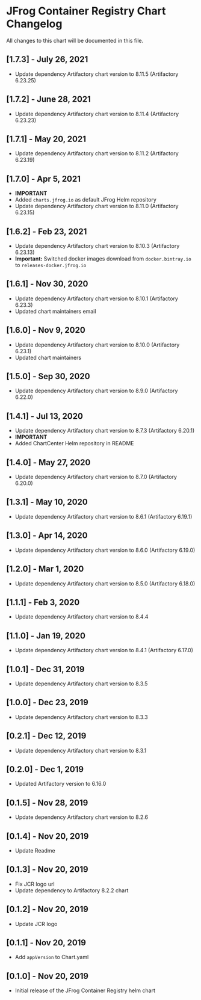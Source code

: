 # JFrog Container Registry Chart Changelog
All changes to this chart will be documented in this file.

## [1.7.3] - July 26, 2021
* Update dependency Artifactory chart version to 8.11.5 (Artifactory 6.23.25)

## [1.7.2] - June 28, 2021
* Update dependency Artifactory chart version to 8.11.4 (Artifactory 6.23.23)

## [1.7.1] - May 20, 2021
* Update dependency Artifactory chart version to 8.11.2 (Artifactory 6.23.19)

## [1.7.0] - Apr 5, 2021
* **IMPORTANT**
* Added `charts.jfrog.io` as default JFrog Helm repository
* Update dependency Artifactory chart version to 8.11.0 (Artifactory 6.23.15)

## [1.6.2] - Feb 23, 2021
* Update dependency Artifactory chart version to 8.10.3 (Artifactory 6.23.13)
* **Important:** Switched docker images download from `docker.bintray.io` to `releases-docker.jfrog.io`

## [1.6.1] - Nov 30, 2020
* Update dependency Artifactory chart version to 8.10.1 (Artifactory 6.23.3)
* Updated chart maintainers email

## [1.6.0] - Nov 9, 2020
* Update dependency Artifactory chart version to 8.10.0 (Artifactory 6.23.1)
* Updated chart maintainers

## [1.5.0] - Sep 30, 2020
* Update dependency Artifactory chart version to 8.9.0 (Artifactory 6.22.0)

## [1.4.1] - Jul 13, 2020
* Update dependency Artifactory chart version to 8.7.3 (Artifactory 6.20.1)
* **IMPORTANT**
* Added ChartCenter Helm repository in README

## [1.4.0] - May 27, 2020
* Update dependency Artifactory chart version to 8.7.0 (Artifactory 6.20.0)

## [1.3.1] - May 10, 2020
* Update dependency Artifactory chart version to 8.6.1 (Artifactory 6.19.1)

## [1.3.0] - Apr 14, 2020
* Update dependency Artifactory chart version to 8.6.0 (Artifactory 6.19.0)

## [1.2.0] - Mar 1, 2020
* Update dependency Artifactory chart version to 8.5.0 (Artifactory 6.18.0)

## [1.1.1] - Feb 3, 2020
* Update dependency Artifactory chart version to 8.4.4

## [1.1.0] - Jan 19, 2020
* Update dependency Artifactory chart version to 8.4.1 (Artifactory 6.17.0)

## [1.0.1] - Dec 31, 2019
* Update dependency Artifactory chart version to 8.3.5

## [1.0.0] - Dec 23, 2019
* Update dependency Artifactory chart version to 8.3.3

## [0.2.1] - Dec 12, 2019
* Update dependency Artifactory chart version to 8.3.1

## [0.2.0] - Dec 1, 2019
* Updated Artifactory version to 6.16.0

## [0.1.5] - Nov 28, 2019
* Update dependency Artifactory chart version to 8.2.6

## [0.1.4] - Nov 20, 2019
* Update Readme

## [0.1.3] - Nov 20, 2019
* Fix JCR logo url
* Update dependency to Artifactory 8.2.2 chart

## [0.1.2] - Nov 20, 2019
* Update JCR logo

## [0.1.1] - Nov 20, 2019
* Add `appVersion` to Chart.yaml

## [0.1.0] - Nov 20, 2019
* Initial release of the JFrog Container Registry helm chart

